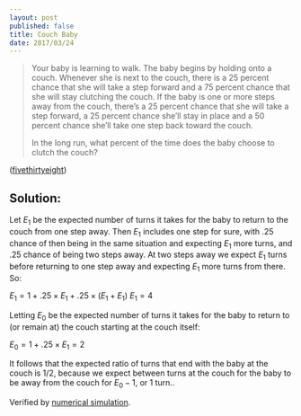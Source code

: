 ```yaml
---
layout: post
published: false
title: Couch Baby
date: 2017/03/24
---
```

>Your baby is learning to walk. The baby begins by holding onto a couch. Whenever she is next to the couch, there is a 25 percent chance that she will take a step forward and a 75 percent chance that she will stay clutching the couch. If the baby is one or more steps away from the couch, there’s a 25 percent chance that she will take a step forward, a 25 percent chance she’ll stay in place and a 50 percent chance she’ll take one step back toward the couch.
>
>In the long run, what percent of the time does the baby choose to clutch the couch?

<!--more-->

([fivethirtyeight](https://fivethirtyeight.com/features/will-the-baby-walk-away-will-the-troll-kill-the-dwarves/))

## Solution:

Let $E_1$ be the expected number of turns it takes for the baby to return to the couch from one step away. Then $E_1$ includes one step for sure, with .25 chance of then being in the same situation and expecting $E_1$ more turns, and .25 chance of being two steps away. At two steps away we expect $E_1$ turns before returning to one step away and expecting $E_1$ more turns from there. So:

$E_1 = 1 + .25 \times E_1 + .25 \times (E_1 + E_1)$
$E_1 = 4$

Letting $E_0$ be the expected number of turns it takes for the baby to return to (or remain at) the couch starting at the couch itself:

$E_0 = 1 + .25 \times E_1 = 2$

It follows that the expected ratio of turns that end with the baby at the couch is 1/2, because we expect between turns at the couch for the baby to be away from the couch for $E_0-1$, or 1 turn..

Verified by [numerical simulation](https://github.com/hectorpefo/hectorpefo.github.io/blob/master/_includes/couch-baby.py).

<br>
